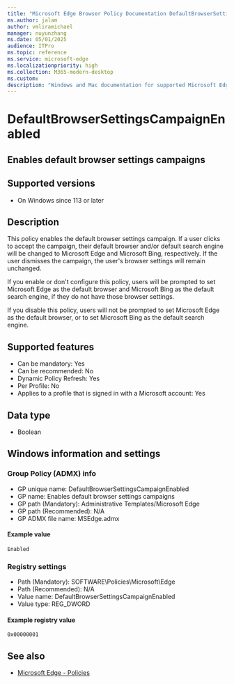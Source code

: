 ```yaml
---
title: "Microsoft Edge Browser Policy Documentation DefaultBrowserSettingsCampaignEnabled"
ms.author: jalam
author: vmliramichael
manager: nuyunzhang
ms.date: 05/01/2025
audience: ITPro
ms.topic: reference
ms.service: microsoft-edge
ms.localizationpriority: high
ms.collection: M365-modern-desktop
ms.custom:
description: "Windows and Mac documentation for supported Microsoft Edge Browser policy: Enables default browser settings campaigns"
---
```


<!--THIS FILE IS AUTOMATICALLY GENERATED. MANUAL CHANGES WILL BE OVERWRITTEN.-->
<!--Please contact the Microsoft Edge Manageability team with any questions.-->

# DefaultBrowserSettingsCampaignEnabled

## Enables default browser settings campaigns


## Supported versions

- On Windows since 113 or later

## Description

This policy enables the default browser settings campaign. If a user clicks to accept the campaign, their default browser and/or default search engine will be changed to Microsoft Edge and Microsoft Bing, respectively. If the user dismisses the campaign, the user's browser settings will remain unchanged.

If you enable or don't configure this policy, users will be prompted to set Microsoft Edge as the default browser and Microsoft Bing as the default search engine, if they do not have those browser settings.

If you disable this policy, users will not be prompted to set Microsoft Edge as the default browser, or to set Microsoft Bing as the default search engine.

## Supported features

- Can be mandatory: Yes
- Can be recommended: No
- Dynamic Policy Refresh: Yes
- Per Profile: No
- Applies to a profile that is signed in with a Microsoft account: Yes

## Data type

- Boolean

## Windows information and settings

### Group Policy (ADMX) info

- GP unique name: DefaultBrowserSettingsCampaignEnabled
- GP name: Enables default browser settings campaigns
- GP path (Mandatory): Administrative Templates/Microsoft Edge
- GP path (Recommended): N/A
- GP ADMX file name: MSEdge.admx

#### Example value

```
Enabled
```

### Registry settings

- Path (Mandatory): SOFTWARE\Policies\Microsoft\Edge
- Path (Recommended): N/A
- Value name: DefaultBrowserSettingsCampaignEnabled
- Value type: REG_DWORD

#### Example registry value

```
0x00000001
```


## See also
- [Microsoft Edge - Policies](../microsoft-edge-policies.md)
